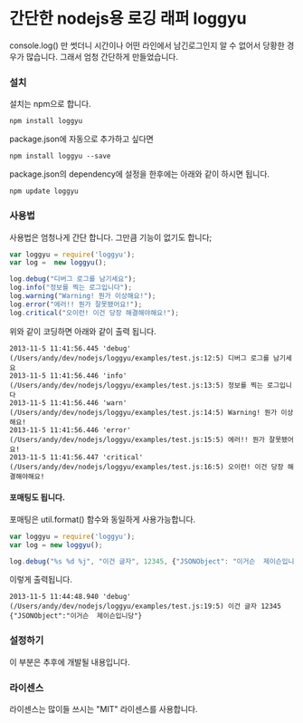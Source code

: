 # 간단한 nodejs용 로깅 래퍼 loggyu

console.log() 만 썻더니 시간이나 어떤 라인에서 남긴로그인지 알 수 없어서 당황한 경우가 많습니다. 
그래서 엄청 간단하게 만들었습니다. 

### 설치
설치는 npm으로 합니다.

```shell
npm install loggyu
```

package.json에 자동으로 추가하고 싶다면

```shell
npm install loggyu --save
```

package.json의 dependency에 설정을 한후에는 아래와 같이 하시면 됩니다. 

```shell
npm update loggyu
```

### 사용법
사용법은 엄청나게 간단 합니다. 
그만큼 기능이 없기도 합니다;

```javascript
var loggyu = require('loggyu');
var log =  new loggyu();

log.debug("디버그 로그를 남기세요");
log.info("정보를 찍는 로그입니다");
log.warning("Warning! 뭔가 이상해요!");
log.error("에러!! 뭔가 잘못됐어요!");
log.critical("오이런! 이건 당장 해결해야해요!");
```

위와 같이 코딩하면 아래와 같이 출력 됩니다.
```
2013-11-5 11:41:56.445 'debug' (/Users/andy/dev/nodejs/loggyu/examples/test.js:12:5) 디버그 로그를 남기세요
2013-11-5 11:41:56.446 'info' (/Users/andy/dev/nodejs/loggyu/examples/test.js:13:5) 정보를 찍는 로그입니다
2013-11-5 11:41:56.446 'warn' (/Users/andy/dev/nodejs/loggyu/examples/test.js:14:5) Warning! 뭔가 이상해요!
2013-11-5 11:41:56.446 'error' (/Users/andy/dev/nodejs/loggyu/examples/test.js:15:5) 에러!! 뭔가 잘못됐어요!
2013-11-5 11:41:56.447 'critical' (/Users/andy/dev/nodejs/loggyu/examples/test.js:16:5) 오이런! 이건 당장 해결해야해요!
```

#### 포매팅도 됩니다.
포매팅은 util.format() 함수와 동일하게 사용가능합니다. 

```javascript
var loggyu = require('loggyu');
var log = new loggyu();

log.debug("%s %d %j", "이건 글자", 12345, {"JSONObject": "이거슨  제이슨입니당"});
```

이렇게 출력됩니다. 

```
2013-11-5 11:44:48.940 'debug' (/Users/andy/dev/nodejs/loggyu/examples/test.js:19:5) 이건 글자 12345 {"JSONObject":"이거슨  제이슨입니당"}
```

### 설정하기

이 부분은 추후에 개발될 내용입니다.

### 라이센스
라이센스는 많이들 쓰시는 "MIT" 라이센스를 사용합니다.

